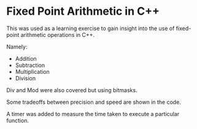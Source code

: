 # Fixed Point Arithmetic in C++
This was used as a learning exercise to gain insight into the use of fixed-point arithmetic operations in C++.

Namely:
- Addition
- Subtraction
- Multiplication
- Division

Div and Mod were also covered but using bitmasks.

Some tradeoffs between precision and speed are shown in the code. 

A timer was added to measure the time taken to execute a particular function.
